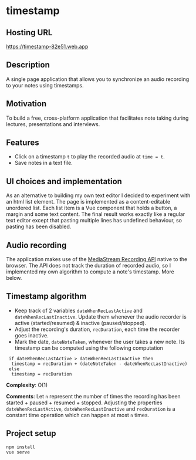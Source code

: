 # timestamp
## Hosting URL
https://timestamp-82e51.web.app

## Description
A single page application that allows you to synchronize an audio recording to your notes using timestamps.

## Motivation
To build a free, cross-platform application that facilitates note taking during lectures, presentations and interviews.

## Features
- Click on a timestamp `t` to play the recorded audio at `time = t`.
- Save notes in a text file.
  
## UI choices and implementation
As an alternative to building my own text editor I decided to experiment with an html list element. The page is implemented as a content-editable unordered list. Each list item is a Vue component that holds a button, a margin and some text content.
The final result works exactly like a regular text editor except that pasting multiple lines has undefined behaviour, so pasting has been disabled.

## Audio recording
The application makes use of the [MediaStream Recording API](https://developer.mozilla.org/en-US/docs/Web/API/MediaStream_Recording_API) native to the browser. The API does not track the duration of recorded audio, so I implemented my own algorithm to compute a note's timestamp. More below.

## Timestamp algorithm
  - Keep track of 2 variables `dateWhenRecLastActive` and `dateWhenRecLastInactive`. Update them whenever the audio recorder is active (started/resumed) & inactive (paused/stopped).
  - Adjust the recording's duration, `recDuration`, each time the recorder goes inactive.
  - Mark the date, `dateNoteTaken`, whenever the user takes a new note. Its timestamp can be computed using the following computation

  ```
   if dateWhenRecLastActive > dateWhenRecLastInactive then
    timestamp = recDuration + (dateNoteTaken - dateWhenRecLastInactive)
   else 
    timestamp = recDuration
   ```
  
 **Complexity**: O(1)
 
 **Comments**: Let `n` represent the number of times the recording has been started + paused + resumed + stopped.
  Adjusting the properties `dateWhenRecLastActive`, `dateWhenRecLastInactive` and `recDuration` is a constant time operation which can happen at most `n` times.

 
## Project setup
```
npm install
vue serve
```
